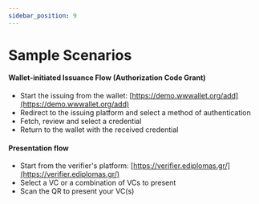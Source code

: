 ```yaml
---
sidebar_position: 9
---
```


# Sample Scenarios



#### Wallet-initiated Issuance Flow (Authorization Code Grant)
- Start the issuing from the wallet: [https://demo.wwwallet.org/add](https://demo.wwwallet.org/add)
- Redirect to the issuing platform and select a method of authentication
- Fetch, review and select a credential
- Return to the wallet with the received credential


#### Presentation flow
- Start from the verifier's platform: [https://verifier.ediplomas.gr/](https://verifier.ediplomas.gr/)
- Select a VC or a combination of VCs to present
- Scan the QR to present your VC(s)

